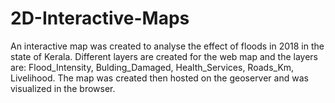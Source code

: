 # 2D-Interactive-Maps
An interactive map was created to analyse the effect of floods in 2018 in the state of Kerala.  Different layers are created for the web map and the layers are: Flood_Intensity, Bulding_Damaged, Health_Services, Roads_Km, Livelihood. The map was created then hosted on the geoserver and was visualized in the browser.
